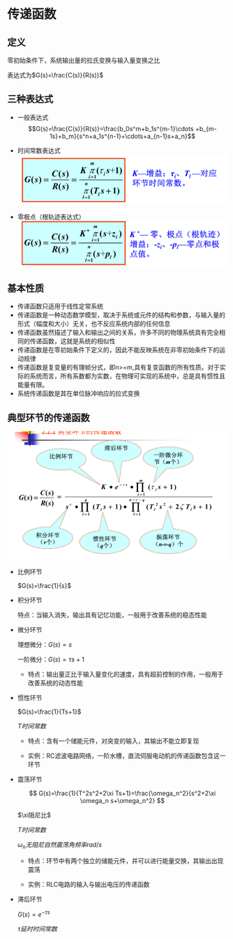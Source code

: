 # 传递函数

## 定义
零初始条件下，系统输出量的拉氏变换与输入量变换之比

表达式为$G(s)=\frac{C(s)}{R(s)}$

## 三种表达式

- 一般表达式
  $$G(s)=\frac{C(s)}{R(s)}=\frac{b_0s^m+b_1s^{m-1}\cdots +b_{m-1s}+b_m}{s^n+a_1s^{n-1}+\cdots+a_{n-1}s+a_n}$$


- 时间常数表达式
  ![](pictures/2022-10-07-15-39-57.png)

- 零极点（根轨迹表达式）
  ![](pictures/2022-10-07-15-40-29.png)


## 基本性质

- 传递函数只适用于线性定常系统
- 传递函数是一种动态数学模型，取决于系统或元件的结构和参数，与输入量的形式（幅度和大小）无关，也不反应系统内部的任何信息
- 传递函数虽然描述了输入和输出之间的关系，许多不同的物理系统具有完全相同的传递函数，这就是系统的相似性
- 传递函数是在零初始条件下定义的，因此不能反映系统在非零初始条件下的运动规律
- 传递函数是复变量的有理帧分式，即n>=m,具有复变函数的所有性质。对于实际的系统而言，所有系数都为实数，在物理可实现的系统中，总是具有惯性且能量有限。
- 系统传递函数是其在单位脉冲响应的拉式变换

## 典型环节的传递函数

![](pictures/2022-10-07-18-09-04.png)

- 比例环节

    $G(s)=\frac{1}{s}$

- 积分环节
  
  特点：当输入消失，输出具有记忆功能，一般用于改善系统的稳态性能

- 微分环节

    理想微分：$G(s)=s$

    一阶微分：$G(s)=\tau s+1$

    - 特点：输出量正比于输入量变化的速度，具有超前控制的作用，一般用于改善系统的动态性能

- 惯性环节

    $G(s)=\frac{1}{Ts+1}$


    $T时间常数$

    - 特点：含有一个储能元件，对突变的输入，其输出不能立即复现

    - 实例：RC滤波电路网络，一阶水槽，直流伺服电动机的传递函数包含这一环节

- 震荡环节

    $$
    G(s)=\frac{1}{T^2s^2+2\xi Ts+1}=\frac{\omega_n^2}{s^2+2\xi \omega_n s+\omega_n^2}
    $$

    $\xi阻尼比$

    $T时间常数$

    $\omega_n无阻尼自然震荡角频率rad/s$

    - 特点：环节中有两个独立的储能元件，并可以进行能量交换，其输出出现震荡

    - 实例：RLC电路的输入与输出电压的传递函数

- 滞后环节

    $G(s)=e^{-\tau s}$

    $\tau 延时时间常数$






